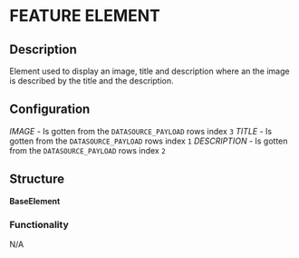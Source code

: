 # FEATURE ELEMENT

## Description
Element used to display an image, title and description where an the image is described by the title and the description.

## Configuration
*IMAGE* - Is gotten from the `DATASOURCE_PAYLOAD` rows index `3`
*TITLE* - Is gotten from the `DATASOURCE_PAYLOAD` rows index `1`
*DESCRIPTION* - Is gotten from the `DATASOURCE_PAYLOAD` rows index `2`

## Structure
**BaseElement**

### Functionality
N/A

